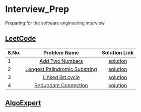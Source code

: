 # Interview_Prep
Preparing for the software engineering interview.
## [LeetCode](https://leetcode.com/)
**S.No.**  | **Problem Name** | **Solution Link**
---|:---:|:---:
1|[Add Two Numbers](https://leetcode.com/problems/add-two-numbers/)|[solution](https://github.com/canxkoz/Interview_Prep/blob/main/problems/add_two_numbers.md)
2|[Longest Palindromic Substring](http://codeforces.com/problemset/problem/4/A)|[solution](https://github.com/canxkoz/Interview_Prep/blob/main/problems/longest-palindromic-substring.md)
3|[Linked list cycle](https://leetcode.com/problems/linked-list-cycle/)|[solution](https://github.com/canxkoz/Interview_Prep/blob/main/problems/linked_list_cycle.md)
4|[Redundant Connection](https://leetcode.com/problems/redundant-connection/)|[solution](https://github.com/canxkoz/Interview_Prep/blob/main/problems/redundant_connection.md)

## [AlgoExpert](https://www.algoexpert.io)
